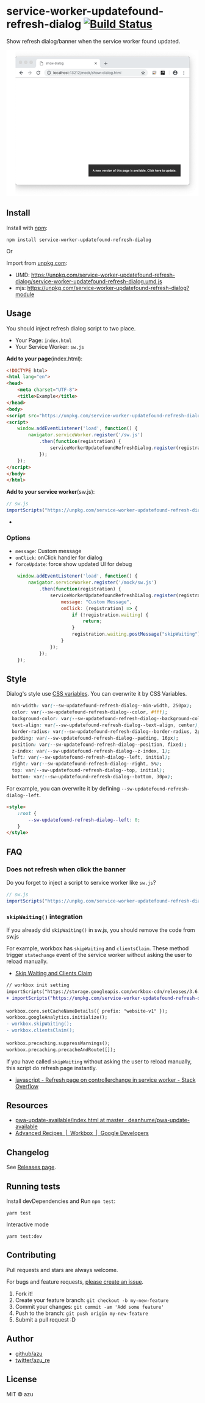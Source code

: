 # service-worker-updatefound-refresh-dialog [![Build Status](https://travis-ci.org/azu/service-worker-updatefound-refresh-dialog.svg?branch=master)](https://travis-ci.org/azu/service-worker-updatefound-refresh-dialog)

Show refresh dialog/banner when the service worker found updated.

![screen shot](./docs/screenshot.png)

## Install

Install with [npm](https://www.npmjs.com/):

    npm install service-worker-updatefound-refresh-dialog

Or

Import from [unpkg.com](https://unpkg.com/):

- UMD: https://unpkg.com/service-worker-updatefound-refresh-dialog/service-worker-updatefound-refresh-dialog.umd.js
- mjs: https://unpkg.com/service-worker-updatefound-refresh-dialog?module

## Usage

You should inject refresh dialog script to two place.

- Your Page: `index.html`
- Your Service Worker: `sw.js`

**Add to your page**(index.html):

```html
<!DOCTYPE html>
<html lang="en">
<head>
    <meta charset="UTF-8">
    <title>Example</title>
</head>
<body>
<script src="https://unpkg.com/service-worker-updatefound-refresh-dialog/service-worker-updatefound-refresh-dialog.umd.js"></script>
<script>
    window.addEventListener('load', function() {
        navigator.serviceWorker.register('/sw.js')
            .then(function(registration) {
                serviceWorkerUpdatefoundRefreshDialog.register(registration);
            });
    });
</script>
</body>
</html>
```

**Add to your service worker**(sw.js):

```js
// sw.js
importScripts("https://unpkg.com/service-worker-updatefound-refresh-dialog/service-worker-updatefound-refresh-dialog.umd.js");
```

- 

### Options

- `message`: Custom message
- `onClick`: onClick handler for dialog
- `forceUpdate`: force show updated UI for debug

```js
    window.addEventListener('load', function() {
        navigator.serviceWorker.register('/mock/sw.js')
            .then(function(registration) {
                serviceWorkerUpdatefoundRefreshDialog.register(registration, {
                    message: "Custom Message",
                    onClick: (registration) => {
                        if (!registration.waiting) {
                            return;
                        }
                        registration.waiting.postMessage("skipWaiting");
                    }
                });
            });
    });
```

## Style

Dialog's style use [CSS variables](https://developer.mozilla.org/en-US/docs/Web/CSS/--*).
You can overwrite it by CSS Variables.

```css
  min-width: var(--sw-updatefound-refresh-dialog--min-width, 250px);
  color: var(--sw-updatefound-refresh-dialog--color, #fff);
  background-color: var(--sw-updatefound-refresh-dialog--background-color, #333);
  text-align: var(--sw-updatefound-refresh-dialog--text-align, center);
  border-radius: var(--sw-updatefound-refresh-dialog--border-radius, 2px);
  padding: var(--sw-updatefound-refresh-dialog--padding, 16px);
  position: var(--sw-updatefound-refresh-dialog--position, fixed);
  z-index: var(--sw-updatefound-refresh-dialog--z-index, 1);
  left: var(--sw-updatefound-refresh-dialog--left, initial);
  right: var(--sw-updatefound-refresh-dialog--right, 5%);
  top: var(--sw-updatefound-refresh-dialog--top, initial);
  bottom: var(--sw-updatefound-refresh-dialog--bottom, 30px);
```

For example, you can overwrite it by defining `--sw-updatefound-refresh-dialog--left`.

```html
<style>
    :root {
        --sw-updatefound-refresh-dialog--left: 0;
    }
</style>
```

## FAQ

### Does not refresh when click the banner

Do you forget to inject a script to service worker like `sw.js`?

```js
// sw.js
importScripts("https://unpkg.com/service-worker-updatefound-refresh-dialog/service-worker-updatefound-refresh-dialog.umd.js");
```

### `skipWaiting()` integration

If you already did `skipWaiting()` in sw.js, you should remove the code from sw.js

For example, workbox has `skipWaiting` and `clientsClaim`.
These method trigger `statechange` event of the service worker without asking the user to reload manually.

- [Skip Waiting and Clients Claim](https://developers.google.com/web/tools/workbox/modules/workbox-sw#skip_waiting_and_clients_claim)

```diff
// workbox init setting
importScripts("https://storage.googleapis.com/workbox-cdn/releases/3.6.1/workbox-sw.js");
+ importScripts("https://unpkg.com/service-worker-updatefound-refresh-dialog/service-worker-updatefound-refresh-dialog.umd.js")

workbox.core.setCacheNameDetails({ prefix: "website-v1" });
workbox.googleAnalytics.initialize();
- workbox.skipWaiting();
- workbox.clientsClaim();

workbox.precaching.suppressWarnings();
workbox.precaching.precacheAndRoute([]);
```

If you have called `skipWaiting` without asking the user to reload manually, this script do refresh page instantly.

- [javascript - Refresh page on controllerchange in service worker - Stack Overflow](https://stackoverflow.com/questions/41891031/refresh-page-on-controllerchange-in-service-worker)

## Resources

- [pwa-update-available/index.html at master · deanhume/pwa-update-available](https://github.com/deanhume/pwa-update-available/blob/master/index.html)
- [Advanced Recipes  |  Workbox  |  Google Developers](https://developers.google.com/web/tools/workbox/guides/advanced-recipes)


## Changelog

See [Releases page](https://github.com/azu/service-worker-updatefound-refresh-dialog/releases).

## Running tests

Install devDependencies and Run `npm test`:

    yarn test

Interactive mode

    yarn test:dev

## Contributing

Pull requests and stars are always welcome.

For bugs and feature requests, [please create an issue](https://github.com/azu/service-worker-updatefound-refresh-dialog/issues).

1. Fork it!
2. Create your feature branch: `git checkout -b my-new-feature`
3. Commit your changes: `git commit -am 'Add some feature'`
4. Push to the branch: `git push origin my-new-feature`
5. Submit a pull request :D

## Author

- [github/azu](https://github.com/azu)
- [twitter/azu_re](https://twitter.com/azu_re)

## License

MIT © azu
